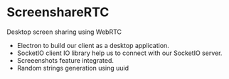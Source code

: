 # ScreenshareRTC
 Desktop screen sharing using WebRTC

 * Electron to build our client as a desktop application.
 * SocketIO client IO library help us to connect with our SocketIO server.
 * Screeenshots feature integrated.
 * Random strings generation using uuid

